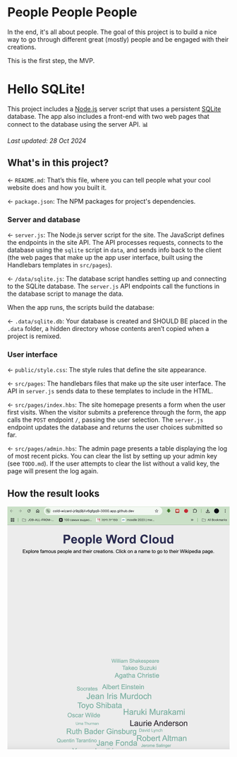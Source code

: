 # People People People

In the end, it's all about people. The goal of this project is to build a nice way to go through different great (mostly) people and be engaged with their creations.

This is the first step, the MVP.


# Hello SQLite!

This project includes a [Node.js](https://nodejs.org/en/about/) server script that uses a persistent [SQLite](https://www.sqlite.org) database. The app also includes a front-end with two web pages that connect to the database using the server API. 📊

_Last updated: 28 Oct 2024_

## What's in this project?

← `README.md`: That’s this file, where you can tell people what your cool website does and how you built it.

← `package.json`: The NPM packages for project's dependencies.

### Server and database

← `server.js`: The Node.js server script for the site. The JavaScript defines the endpoints in the site API. The API processes requests, connects to the database using the `sqlite` script in `data`, and sends info back to the client (the web pages that make up the app user interface, built using the Handlebars templates in `src/pages`).

← `/data/sqlite.js`: The database script handles setting up and connecting to the SQLite database. The `server.js` API endpoints call the functions in the database script to manage the data.


When the app runs, the scripts build the database:

← `.data/sqlite.db`: Your database is created and SHOULD BE placed in the `.data` folder, a hidden directory whose contents aren’t copied when a project is remixed. 

### User interface

← `public/style.css`: The style rules that define the site appearance.

← `src/pages`: The handlebars files that make up the site user interface. The API in `server.js` sends data to these templates to include in the HTML.

← `src/pages/index.hbs`: The site homepage presents a form when the user first visits. When the visitor submits a preference through the form, the app calls the `POST` endpoint `/`, passing the user selection. The `server.js` endpoint updates the database and returns the user choices submitted so far.

← `src/pages/admin.hbs`: The admin page presents a table displaying the log of most recent picks. You can clear the list by setting up your admin key (see `TODO.md`). If the user attempts to clear the list without a valid key, the page will present the log again.


## How the result looks

![Alt Text](/Screenshot%202024-11-01.png)
